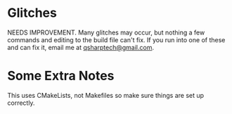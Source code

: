 # Glitches
NEEDS IMPROVEMENT. Many glitches may occur, but nothing a few commands and editing to the build file can't fix. If you run
into one of these and can fix it, email me at qsharptech@gmail.com. 

# Some Extra Notes
This uses CMakeLists, not Makefiles so make sure things are set up correctly.
